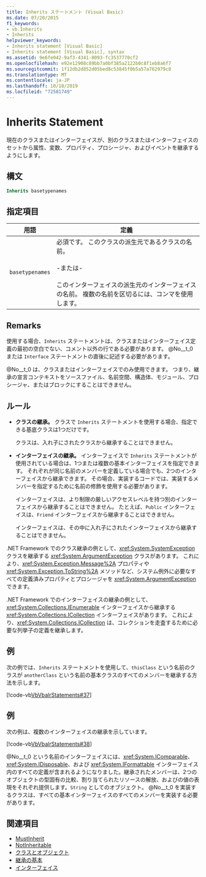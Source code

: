 ```yaml
---
title: Inherits ステートメント (Visual Basic)
ms.date: 07/20/2015
f1_keywords:
- vb.Inherits
- Inherits
helpviewer_keywords:
- Inherits statement [Visual Basic]
- Inherits statement [Visual Basic], syntax
ms.assetid: 9e6fe042-9af3-4341-8093-fc3537770cf2
ms.openlocfilehash: e92e12908c89bb7a0bf385a2122b0c8f1eb8a6f7
ms.sourcegitcommit: 1f12db2d852d05bed8c53845f0b5a57a762979c8
ms.translationtype: MT
ms.contentlocale: ja-JP
ms.lasthandoff: 10/18/2019
ms.locfileid: "72581749"
---
```

# <a name="inherits-statement"></a>Inherits Statement
現在のクラスまたはインターフェイスが、別のクラスまたはインターフェイスのセットから属性、変数、プロパティ、プロシージャ、およびイベントを継承するようにします。  
  
## <a name="syntax"></a>構文  
  
```vb  
Inherits basetypenames  
```  
  
## <a name="parts"></a>指定項目  
  
|用語|定義|  
|---|---|  
|`basetypenames`|必須です。 このクラスの派生元であるクラスの名前。<br /><br /> -または-<br /><br /> このインターフェイスの派生元のインターフェイスの名前。 複数の名前を区切るには、コンマを使用します。|  
  
## <a name="remarks"></a>Remarks  
 使用する場合、`Inherits` ステートメントは、クラスまたはインターフェイス定義の最初の空白でない、コメント以外の行である必要があります。 @No__t_0 または `Interface` ステートメントの直後に記述する必要があります。  
  
 @No__t_0 は、クラスまたはインターフェイスでのみ使用できます。 つまり、継承の宣言コンテキストをソースファイル、名前空間、構造体、モジュール、プロシージャ、またはブロックにすることはできません。  
  
## <a name="rules"></a>ルール  
  
- **クラスの継承。** クラスで `Inherits` ステートメントを使用する場合、指定できる基底クラスは1つだけです。  
  
     クラスは、入れ子にされたクラスから継承することはできません。  
  
- **インターフェイスの継承。** インターフェイスで `Inherits` ステートメントが使用されている場合は、1つまたは複数の基本インターフェイスを指定できます。 それぞれが同じ名前のメンバーを定義している場合でも、2つのインターフェイスから継承できます。 その場合、実装するコードでは、実装するメンバーを指定するために名前の修飾を使用する必要があります。  
  
     インターフェイスは、より制限の厳しいアクセスレベルを持つ別のインターフェイスから継承することはできません。 たとえば、`Public` インターフェイスは、`Friend` インターフェイスから継承することはできません。  
  
     インターフェイスは、その中に入れ子にされたインターフェイスから継承することはできません。  
  
 .NET Framework でのクラス継承の例として、<xref:System.SystemException> クラスを継承する <xref:System.ArgumentException> クラスがあります。 これにより、<xref:System.Exception.Message%2A> プロパティや <xref:System.Exception.ToString%2A> メソッドなど、システム例外に必要なすべての定義済みプロパティとプロシージャを <xref:System.ArgumentException> できます。  
  
 .NET Framework でのインターフェイスの継承の例として、<xref:System.Collections.IEnumerable> インターフェイスから継承する <xref:System.Collections.ICollection> インターフェイスがあります。 これにより、<xref:System.Collections.ICollection> は、コレクションを走査するために必要な列挙子の定義を継承します。  
  
## <a name="example"></a>例  
 次の例では、`Inherits` ステートメントを使用して、`thisClass` という名前のクラスが `anotherClass` という名前の基本クラスのすべてのメンバーを継承する方法を示します。  
  
 [!code-vb[VbVbalrStatements#37](~/samples/snippets/visualbasic/VS_Snippets_VBCSharp/VbVbalrStatements/VB/Class1.vb#37)]  
  
## <a name="example"></a>例  
 次の例は、複数のインターフェイスの継承を示しています。  
  
 [!code-vb[VbVbalrStatements#38](~/samples/snippets/visualbasic/VS_Snippets_VBCSharp/VbVbalrStatements/VB/Class1.vb#38)]  
  
 @No__t_0 という名前のインターフェイスには、<xref:System.IComparable>、<xref:System.IDisposable>、および <xref:System.IFormattable> インターフェイス内のすべての定義が含まれるようになりました。継承されたメンバーは、2つのオブジェクトの型固有の比較、割り当てられたリソースの解放、およびの値の表現をそれぞれ提供します。`String` としてのオブジェクト。 @No__t_0 を実装するクラスは、すべての基本インターフェイスのすべてのメンバーを実装する必要があります。  
  
## <a name="see-also"></a>関連項目

- [MustInherit](../../../visual-basic/language-reference/modifiers/mustinherit.md)
- [NotInheritable](../../../visual-basic/language-reference/modifiers/notinheritable.md)
- [クラスとオブジェクト](../../../visual-basic/programming-guide/language-features/objects-and-classes/index.md)
- [継承の基本](../../../visual-basic/programming-guide/language-features/objects-and-classes/inheritance-basics.md)
- [インターフェイス](../../../visual-basic/programming-guide/language-features/interfaces/index.md)
